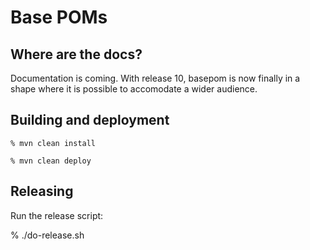# Base POMs

## Where are the docs?

Documentation is coming. With release 10, basepom is now finally in a shape where it is possible to accomodate a wider audience.

## Building and deployment

    % mvn clean install

    % mvn clean deploy

## Releasing

Run the release script:

% ./do-release.sh

